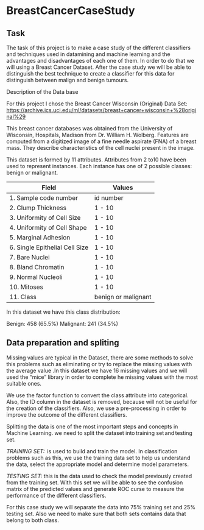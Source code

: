 # BreastCancerCaseStudy



## Task 

The task of this project is to make a case study of the different classifiers and techniques used in datamining and machine learning and the advantages and disadvantages of each one of them. In order to do that we will using a Breast Cancer Dataset. After the case study we will be able to distinguish the best technique to create a classifier for this data for distinguish between malign and benign tumours. 

Description of the Data base 

For this project I chose the Breast Cancer Wisconsin (Original) Data Set: https://archive.ics.uci.edu/ml/datasets/breast+cancer+wisconsin+%28original%29 

This breast cancer databases was obtained from the University of Wisconsin, Hospitals, Madison from Dr. William H. Wolberg. Features are computed from a digitized image of a fine needle aspirate (FNA) of a breast mass. They describe characteristics of the cell nuclei present in the image.  

This dataset is formed by 11 attributes. Attributes from 2 to10 have been used to represent instances. Each instance has one of 2 possible classes:  benign or malignant. 

 
 
|  Field | Values  |
|--------|---------|
|1. Sample code number  |       id number  |
|2. Clump Thickness|                1 - 10  |
|3. Uniformity of Cell Size|        1 - 10  | 
|4. Uniformity of Cell Shape|       1 - 10  |
|5. Marginal Adhesion|              1 - 10  |
|6. Single Epithelial Cell Size|    1 - 10  |
|7. Bare Nuclei|                    1 - 10  |
|8. Bland Chromatin|                1 - 10  |
|9. Normal Nucleoli|                1 - 10  |
|10. Mitoses|                       1 - 10  |
|11. Class|                   benign or malignant |

 

In this dataset we have this class distribution: 

Benign: 458 (65.5%) 
Malignant: 241 (34.5%) 



## Data preparation and spliting 

Missing values are typical in  the Dataset, there are some methods to solve this problems such as eliminating or try to replace the missing values with the average value .In this dataset we have 16 missing values and we will used the “mice” library in order to complete he missing values with the most suitable ones. 

We use the factor function to convert the class attribute into categorical. Also, the ID column in the dataset is removed, because will not be useful for the creation of the classifiers. Also, we use a pre-processing in order to improve the outcome of the different classifiers. 


Splitting the data is one of the most important steps and concepts in Machine Learning. we need to split the dataset into training set and testing set. 

*TRAINING SET:*  is used to build and train the model. In classification problems such as this, we use the training data set to help us understand the data, select the appropriate model and determine model parameters. 

*TESTING SET:* this is the data used to check the model previously created from the training set. With this set we will be able to see the confusion matrix of the predicted values and generate ROC curse to measure the performance of the different classifiers. 


For this case study we will separate the data into 75% training set and 25% testing set. Also we need to make sure that both sets contains data that belong to both class. 

